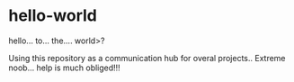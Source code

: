 # hello-world
hello... to... the.... world>?

Using this repository as a communication hub for overal projects.. Extreme noob... help is much obliged!!!
